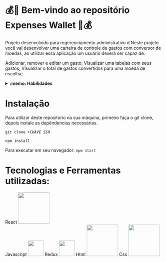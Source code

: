 # 💰👜 Bem-vindo ao repositório Expenses Wallet 🎒💰

Projeto desenvolvido para regerenciamento administrativo d
Neste projeto você vai desenvolver uma carteira de controle de gastos com conversor de moedas, ao utilizar essa aplicação um usuário deverá ser capaz de:

Adicionar, remover e editar um gasto;
Visualizar uma tabelas com seus gastos;
Visualizar o total de gastos convertidos para uma moeda de escolha;

<details>
  <summary><strong>:memo: Habilidades</strong></summary><br />

Neste projeto, verificamos se você é capaz de:

- Criar um _store_ Redux em aplicações React

- Criar _reducers_ no Redux em aplicações React

- Criar _actions_ no Redux em aplicações React

- Criar _dispatchers_ no Redux em aplicações React

- Conectar Redux aos componentes React

- Criar _actions_ assíncronas na sua aplicação React que faz uso de Redux.
</details>

# <strong> Instalação </strong>

Para utilizar deste repositorio na sua máquina, primeiro faça o git clone, depois instale as depêndencias necessárias.

<code>git clone +*CHAVE SSH*</code>

<code>npm install</code>

Para executar em seu navegador:
<code>npm start</code>

# <strong> Tecnologias e Ferramentas utilizadas: </strong>
React
<img width="100px" src="https://www.vectorlogo.zone/logos/reactjs/reactjs-ar21.svg" /></br>
Javascript
<img width="50px" src="https://cdn.jsdelivr.net/gh/devicons/devicon/icons/javascript/javascript-original.svg" />
Redux
<img width="50px" src="https://cdn.jsdelivr.net/gh/devicons/devicon/icons/redux/redux-original.svg" />
Html
<img width="100px" src="https://www.vectorlogo.zone/logos/w3_html5/w3_html5-ar21.svg" />
Css
<img width="100px" src="https://www.vectorlogo.zone/logos/w3_css/w3_css-ar21.svg" />

